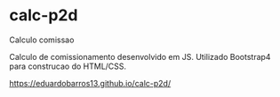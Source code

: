 # calc-p2d
 Calculo comissao

Calculo de comissionamento desenvolvido em JS. Utilizado Bootstrap4 para construcao do HTML/CSS.


https://eduardobarros13.github.io/calc-p2d/
